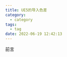 ```yaml
---
title: UE5的导入色差
category:
  - category
tags:
  - tag
date: 2022-06-19 12:42:13
---
```


前言
<!-- more -->
